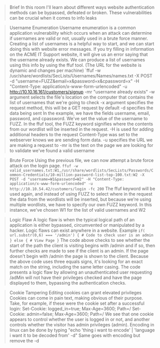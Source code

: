 >	Brief
>In this room I'll learn about different ways website authentication methods can be bypassed, defeated or broken. These vulnerabilities can be crucial when it comes to info leaks

>	Username Enumeration
>Username enumeration is a common application vulnerability which occurs when an attack can determine if usernames are valid or not, usually used in a brute force manner. Creating a list of usernames is a helpful way to start, and we can start doing this with website error messages. If you try filling in information on the ACME IT Support website, it will give us an error saying that the username already exists. We can produce a list of usernames using this info by using the ffuf tool. (The URL for the website is dynamic and changes per machine)
>`ffuf -w /usr/share/wordlists/SecLists/Usernames/Names/names.txt -X POST -d "username=FUZZ&email=x&password=x&cpassword=x" -H "Content-Type: application/x-www-form-urlencoded" -u http://10.10.16.161/customers/signup -mr "username already exists"
>-w argument selects the file's location on the computer that contains the list of usernames that we're going to check
>-x argument specifies the request method, this will be a GET request by default
>-d specifies the data being sent
>In the example, we have the fields username, email, password, and cpassword. We've set the value of the username to FUZZ. In the ffuf tool, the FUZZ keyword signifies where the contents from our wordlist will be inserted in the request. 
>-H is used for adding additional headers to the request
>Content-Type was set to the webserver knows we are sending form data.
>-u specifies the URL we are making a request to
>-mr is the text on the page we are looking for to validate we've found a valid username

>	Brute Force
>Using the previous file, we can now attempt a brute force attack on the login page. 
>`ffuf -w valid_usernames.txt:W1,/usr/share/wordlists/SecLists/Passwords/Common-Credentials/10-million-password-list-top-100.txt:W2 -X POST -d "username=W1&password=W2" -H "Content-Type: application/x-www-form-urlencoded" -u http://10.10.54.42/customers/login -fc 200`
>The ffuf keyword will be used again, and instead of using FUZZ to select where in the request the data from the wordlists will be inserted, but because we're using multiple wordlists, we have to specify our own FUZZ keyword. In this instance, we've chosen W1 for the list of valid usernames and W2 

>	Logic Flaw
>A logic flaw is when the typical logical path of an application is either bypassed, circumvented or manipulated by a hacker. Logic flaws can exist anywhere in a website.
>	Example
>`if( url.substr(0,6) === '/admin') {
    # Code to check user is an admin
} else {
    # View Page
}`
 The code above checks to see whether the start of the path the client is visiting begins with /admin and if so, then further checks are made to see if the client is an admin. If the page doesn't begin with /admin the page is shown to the client. Because the above code uses three equals signs, it's looking for an exact match on the string, including the same letter casing. The code presents a logic flaw by allowing an unauthenticated user requesting /adMin will not have their privileges checked and have the page displayed to them, bypassing the authentication checks.


> Cookie Tampering
> 	Editing cookies can grant elevated privileges
> 	Cookies can come in pain text, making obvious of their purpose. 
> 	Take, for example, if these were the cookie set after a successful login:
> 	Set-Cookie: logged_in=true; Max-Age=3600; Path=/
> 	Set-Cookie: admin=false; Max-Age=3600; Path=/
> 	We see that one cookie appears to control whether the user is logged in or not, and another controls whether the visitor has admin privileges (admin).
> 	Encoding in linux can be done by typing "echo 'thing i want to encode' | 'language i want it to be decoded from' -d"
> 	Same goes with encoding but remove the -d
